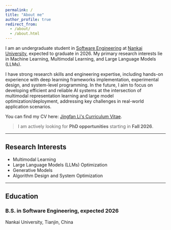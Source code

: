 ```yaml
---
permalink: /
title: "About me"
author_profile: true
redirect_from: 
  - /about/
  - /about.html
---
```


I am an undergraduate student in [Software Engineering](https://cs.nankai.edu.cn/) at [Nankai University](https://www.nankai.edu.cn/), expected to graduate in 2026. My primary research interests lie in Machine Learning, Multimodal Learning, and Large Language Models (LLMs).

I have strong research skills and engineering expertise, including hands-on experience with deep learning frameworks implementation, experimental design, and system-level programming. In the future, I aim to focus on developing efficient and reliable AI systems at the intersection of multimodal representation learning and large model optimization/deployment, addressing key challenges in real-world application scenarios.

You can find my CV here: [Jingfan Li's Curriculum Vitae](../assets/CV_JingfanLi.pdf).

> I am actively looking for **PhD opportunities** starting in **Fall 2026**.

---

## Research Interests

* Multimodal Learning
* Large Language Models (LLMs) Optimization
* Generative Models
* Algorithm Design and System Optimization

---

## Education

### B.S. in Software Engineering, expected 2026
Nankai University, Tianjin, China
